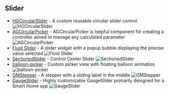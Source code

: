 ## Slider

* [HGCircularSlider](https://github.com/HamzaGhazouani/HGCircularSlider) - A custom reusable circular slider control
![HGCircularSlider](https://raw.githubusercontent.com/HamzaGhazouani/HGCircularSlider/master/Screenshots/Bedtime.gif)
* [AGCircularPicker](https://github.com/agilie/AGCircularPicker) - AGCircularPicker is helpful component for creating a controller aimed to manage any calculated parameter
![AGCircularPicker](https://camo.githubusercontent.com/36324d7e99482ec072b76b81923a6aae46fc26c6/68747470733a2f2f6a2e676966732e636f6d2f35384e444e4b2e676966)
* [Fluid Slider](https://github.com/Ramotion/fluid-slider) - A slider widget with a popup bubble displaying the precise value selected
![Fluid Slider](https://raw.githubusercontent.com/Ramotion/fluid-slider/master/fluid-slider.gif)
* [SectionedSlider](https://github.com/LeonardoCardoso/SectionedSlider) - Control Center Slider
![SectionedSlider](https://raw.githubusercontent.com/LeonardoCardoso/SectionedSlider/master/Images/static2.gif)
* [balloon-picker](https://github.com/Cuberto/balloon-picker) - Custom picker view with floating balloon animation
![balloon-picker](https://raw.githubusercontent.com/Cuberto/balloon-picker/master/Screenshots/animation.gif)
* [GMStepper](https://github.com/gmertk/GMStepper) - A stepper with a sliding label in the middle
![GMStepper](https://raw.githubusercontent.com/gmertk/GMStepper/master/Screenshots/screenshot_1.gif)
* [GaugeSlider](https://github.com/edgar-zigis/GaugeSlider) - Highly customizable GaugeSlider primarily designed for a Smart Home app
![GaugeSlider](https://raw.githubusercontent.com/edgar-zigis/GaugeSlider/master/sampleGif.gif)
